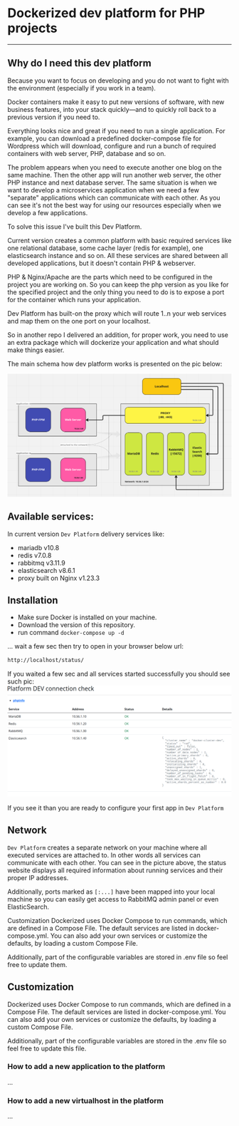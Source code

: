 # Dockerized dev platform for PHP projects


---


## Why do I need this dev platform


Because you want to focus on developing and you do not want to fight with the environment (especially if you work in a team).


Docker containers make it easy to put new versions of software, with new business features, into your stack quickly—and to quickly roll back to a previous version if you need to.


Everything looks nice and great if you need to run a single application. For example, you can download a predefined docker-compose file for Wordpress which will download, configure and run a bunch of required containers with web server, PHP, database and so on.


The problem appears when you need to execute another one blog on the same machine. Then the other app will run another web server, the other PHP instance and next database server. The same situation is when we want to develop a microservices application when we need a few "separate" applications which can communicate with each other.
As you can see it's not the best way for using our resources especially when we develop a few applications.


To solve this issue I've built this Dev Platform.




Current version creates a common platform with basic required services like one relational database, some cache layer (redis for example), one elasticsearch instance and so on.
All these services are shared between all developed applications, but it doesn't contain PHP & webserver.


PHP & Nginx/Apache are the parts which need to be configured in the project you are working on. So you can keep the php version as you like for the specified project and the only thing you need to do is to expose a port for the container which runs your application.


Dev Platform has built-on the proxy which will route 1..n your web services and map them on the one port on your localhost.


So in another repo I delivered an addition, for proper work, you need to use an extra package which will dockerize your application and what should make things easier.


The main schema how dev platform works is presented on the pic below:

![img_1.png](assets/img.png)



## Available services:


In current version `Dev Platform` delivery services like:


- mariadb v10.8
- redis v7.0.8
- rabbitmq v3.11.9
- elasticsearch v8.6.1
- proxy built on Nginx v1.23.3


## Installation


- Make sure Docker is installed on your machine.
- Download the version of this repository.
- run command `docker-compose up -d`

... wait a few sec then try to open in your browser below url:

```html
http://localhost/status/
```

If you waited a few sec and all services started successfully you should see such pic:  
![img_1.png](assets/img_1.png)


If you see it than you are ready to configure your first app in `Dev Platform`

## Network 

`Dev Platform` creates a separate network on your machine where all executed services are attached to. In other words all services can communicate with each other. You can see in the picture above, the status website displays all required information about running services and their proper IP addresses.

Additionally, ports marked as `[:...]` have been mapped into your local machine so you can easily get access to RabbitMQ admin panel or even ElasticSearch.

Customization
Dockerized uses Docker Compose to run commands, which are defined in a Compose File. The default services are listed in docker-compose.yml. You can also add your own services or customize the defaults, by loading a custom Compose File.

Additionally, part of the configurable variables are stored in .env file so feel free to update them.



## Customization


Dockerized uses Docker Compose to run commands, which are defined in a Compose File. The default services are listed in docker-compose.yml. You can also add your own services or customize the defaults, by loading a custom Compose File.


Additionally, part of the configurable variables are stored in the .env file so feel free to update this file.


### How to add a new application to the platform
...




### How to add a new virtualhost in the platform
...
